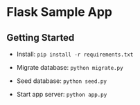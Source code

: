 # Flask Sample App

## Getting Started

* Install:
  `pip install -r requirements.txt`

* Migrate database:
  `python migrate.py`

* Seed database:
  `python seed.py`

* Start app server:
  `python app.py`
